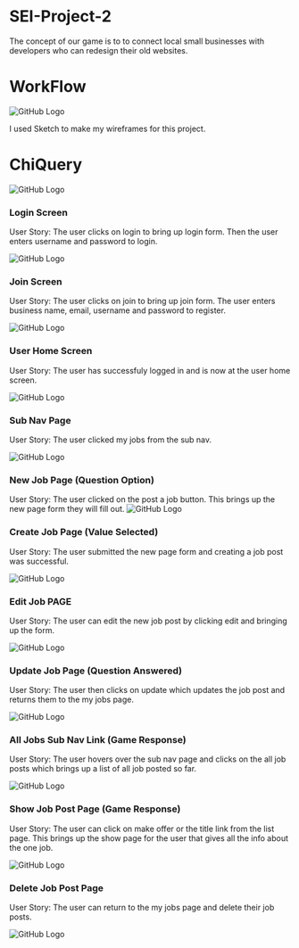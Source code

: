 # SEI-Project-2
The concept of our game is to to connect local small businesses with developers who can redesign their old websites.

# WorkFlow 

![GitHub Logo](https://i.imgur.com/YgLxaKk.png)

I used Sketch to make my wireframes for this project. 

# ChiQuery

![GitHub Logo](https://i.imgur.com/opA6fa3.png)

### Login Screen
User Story: The user clicks on login to bring up login form. Then the user enters username and password to login.  

![GitHub Logo](https://i.imgur.com/46nbNEF.png)

### Join Screen  
User Story: The user clicks on join to bring up join form. The user enters business name, email, username and password to register.  

![GitHub Logo](https://i.imgur.com/qivMj2g.png)

### User Home Screen  
User Story: The user has successfuly logged in and is now at the user home screen. 

![GitHub Logo](https://i.imgur.com/qFcbapu.png)

### Sub Nav Page 
User Story: The user clicked my jobs from the sub nav. 


![GitHub Logo](https://i.imgur.com/hptKSqI.png)

### New Job Page (Question Option)  
User Story: The user clicked on the post a job button. This brings up the new page form they will fill out. 
![GitHub Logo](https://i.imgur.com/FHWKMvb.png)

### Create Job Page (Value Selected)  
User Story: The user submitted the new page form and creating a job post was successful. 


![GitHub Logo](https://i.imgur.com/bGMVjof.png)

### Edit Job PAGE  
User Story: The user can edit the new job post by clicking edit and bringing up the form. 


![GitHub Logo](https://i.imgur.com/eziriXo.png)

### Update Job Page (Question Answered)  
User Story: The user then clicks on update which updates the job post and returns them to the my jobs page.  


![GitHub Logo](https://i.imgur.com/82g4thU.png)

### All Jobs Sub Nav Link (Game Response)  
User Story: The user hovers over the sub nav page and clicks on the all job posts which brings up a list of all job posted so far. 


![GitHub Logo](https://i.imgur.com/IYDmkIR.png)

### Show Job Post Page (Game Response)  
User Story: The user can click on make offer or the title link from the list page. This brings up the show page for the user that gives all the info about the one job. 


![GitHub Logo](https://i.imgur.com/w3C3WG4.png)

### Delete Job Post Page
User Story: The user can return to the my jobs page and delete their job posts.  


![GitHub Logo](https://i.imgur.com/RlJVrLH.png)
